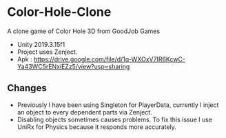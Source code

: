 # Color-Hole-Clone
 A clone game of Color Hole 3D from GoodJob Games

* Unity 2019.3.15f1
* Project uses Zenject.
* Apk :  https://drive.google.com/file/d/1q-WXOxV7IR6KcwC-Ya43WC5rENxiEZz5/view?usp=sharing

## Changes

* Previously I have been using Singleton for PlayerData, currently I inject an object to every dependent parts via Zenject.
* Disabling objects sometimes causes problems. To fix this issue I use UniRx for Physics because it responds more accurately.